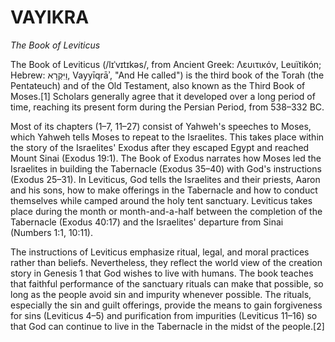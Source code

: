# VAYIKRA
*The Book of Leviticus*

The Book of Leviticus (/lɪˈvɪtɪkəs/, from Ancient Greek: Λευιτικόν, Leuïtikón; Hebrew: וַיִּקְרָא, Vayyīqrāʾ, "And He called") is the third book of the Torah (the Pentateuch) and of the Old Testament, also known as the Third Book of Moses.[1] Scholars generally agree that it developed over a long period of time, reaching its present form during the Persian Period, from 538–332 BC.

Most of its chapters (1–7, 11–27) consist of Yahweh's speeches to Moses, which Yahweh tells Moses to repeat to the Israelites. This takes place within the story of the Israelites' Exodus after they escaped Egypt and reached Mount Sinai (Exodus 19:1). The Book of Exodus narrates how Moses led the Israelites in building the Tabernacle (Exodus 35–40) with God's instructions (Exodus 25–31). In Leviticus, God tells the Israelites and their priests, Aaron and his sons, how to make offerings in the Tabernacle and how to conduct themselves while camped around the holy tent sanctuary. Leviticus takes place during the month or month-and-a-half between the completion of the Tabernacle (Exodus 40:17) and the Israelites' departure from Sinai (Numbers 1:1, 10:11).

The instructions of Leviticus emphasize ritual, legal, and moral practices rather than beliefs. Nevertheless, they reflect the world view of the creation story in Genesis 1 that God wishes to live with humans. The book teaches that faithful performance of the sanctuary rituals can make that possible, so long as the people avoid sin and impurity whenever possible. The rituals, especially the sin and guilt offerings, provide the means to gain forgiveness for sins (Leviticus 4–5) and purification from impurities (Leviticus 11–16) so that God can continue to live in the Tabernacle in the midst of the people.[2]
